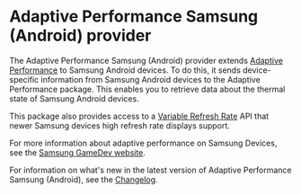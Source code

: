 # Adaptive Performance Samsung (Android) provider

The Adaptive Performance Samsung (Android) provider extends [Adaptive Performance](https://docs.unity3d.com/Packages/com.unity.adaptiveperformance@latest/index.html) to Samsung Android devices. To do this, it sends device-specific information from Samsung Android devices to the Adaptive Performance package. This enables you to retrieve data about the thermal state of Samsung Android devices.

This package also provides access to a [Variable Refresh Rate](vrr.md) API that newer Samsung devices high refresh rate displays support.

For more information about adaptive performance on Samsung Devices, see the [Samsung GameDev website](https://developer.samsung.com/galaxy-gamedev/adaptive-performance.html).

For information on what's new in the latest version of Adaptive Performance Samsung (Android), see the [Changelog](../changelog/CHANGELOG.html).
